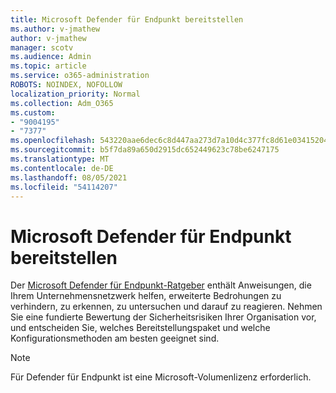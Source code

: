 ```yaml
---
title: Microsoft Defender für Endpunkt bereitstellen
ms.author: v-jmathew
author: v-jmathew
manager: scotv
ms.audience: Admin
ms.topic: article
ms.service: o365-administration
ROBOTS: NOINDEX, NOFOLLOW
localization_priority: Normal
ms.collection: Adm_O365
ms.custom:
- "9004195"
- "7377"
ms.openlocfilehash: 543220aae6dec6c8d447aa273d7a10d4c377fc8d61e03415204f5fd2eabe6242
ms.sourcegitcommit: b5f7da89a650d2915dc652449623c78be6247175
ms.translationtype: MT
ms.contentlocale: de-DE
ms.lasthandoff: 08/05/2021
ms.locfileid: "54114207"
---
```

# <a name="deploy-microsoft-defender-for-endpoint"></a>Microsoft Defender für Endpunkt bereitstellen

Der [Microsoft Defender für Endpunkt-Ratgeber](https://go.microsoft.com/fwlink/?linkid=2146241) enthält Anweisungen, die Ihrem Unternehmensnetzwerk helfen, erweiterte Bedrohungen zu verhindern, zu erkennen, zu untersuchen und darauf zu reagieren. Nehmen Sie eine fundierte Bewertung der Sicherheitsrisiken Ihrer Organisation vor, und entscheiden Sie, welches Bereitstellungspaket und welche Konfigurationsmethoden am besten geeignet sind.

> [!NOTE]
> Für Defender für Endpunkt ist eine Microsoft-Volumenlizenz erforderlich.
